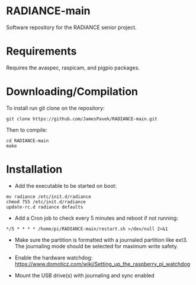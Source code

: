 # RADIANCE-main
Software repository for the RADIANCE senior project.

# Requirements
Requires the avaspec, raspicam, and pigpio packages.
# Downloading/Compilation
To install run git clone on the repository:
```
git clone https://github.com/JamesPavek/RADIANCE-main.git
```
Then to compile:
```
cd RADIANCE-main
make
```

# Installation
- Add the executable to be started on boot:

```
mv radiance /etc/init.d/radiance
chmod 755 /etc/init.d/radiance
update-rc.d radiance defaults
```
- Add a Cron job to check every 5 minutes and reboot if not running:
```
*/5 * * * * /home/pi/RADIANCE-main/restart.sh >/dev/null 2>&1
```
- Make sure the partition is formatted with a journaled partition like ext3. The journaling mode should be selected for maximum write safety.

- Enable the hardware watchdog: https://www.domoticz.com/wiki/Setting_up_the_raspberry_pi_watchdog

- Mount the USB drive(s) with journaling and sync enabled
